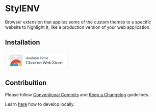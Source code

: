 # StylENV

Browser extension that applies some of the custom themes to a specific website to highlight it, like a production version of your web application.

## Installation

[![Chrome Web Store](./docs/chrome-web-store-badge.png)](https://chrome.google.com/webstore/detail/stylenv/holgphlekchhoaafobnodhnigkiahccb)

## Contribuition

Please follow [Conventional Commits](conventionalcommits.org) and [Keep a Changelog](keepachangelog.com) guidelines.

Learn [here](https://developer.chrome.com/docs/extensions/mv3/getstarted/development-basics/#load-unpacked) how to develop locally.

